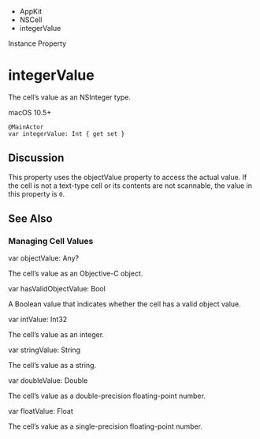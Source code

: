 

- AppKit
- NSCell
-  integerValue 

Instance Property

# integerValue

The cell’s value as an NSInteger type.

macOS 10.5+

``` source
@MainActor
var integerValue: Int { get set }
```

## Discussion

This property uses the objectValue property to access the actual value. If the cell is not a text-type cell or its contents are not scannable, the value in this property is `0`.

## See Also

### Managing Cell Values

var objectValue: Any?

The cell’s value as an Objective-C object.

var hasValidObjectValue: Bool

A Boolean value that indicates whether the cell has a valid object value.

var intValue: Int32

The cell’s value as an integer.

var stringValue: String

The cell’s value as a string.

var doubleValue: Double

The cell’s value as a double-precision floating-point number.

var floatValue: Float

The cell’s value as a single-precision floating-point number.

